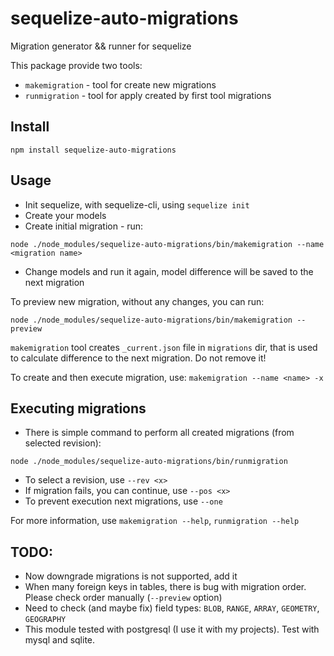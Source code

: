# sequelize-auto-migrations
Migration generator &amp;&amp; runner for sequelize

This package provide two tools:
* `makemigration` - tool for create new migrations
* `runmigration` - tool for apply created by first tool migrations

## Install
`npm install sequelize-auto-migrations`

## Usage
* Init sequelize, with sequelize-cli, using `sequelize init`
* Create your models
* Create initial migration - run:

`node ./node_modules/sequelize-auto-migrations/bin/makemigration --name <migration name>`
* Change models and run it again, model difference will be saved to the next migration

To preview new migration, without any changes, you can run:

`node ./node_modules/sequelize-auto-migrations/bin/makemigration --preview`

`makemigration` tool creates `_current.json` file in `migrations` dir, that is used to calculate difference to the next migration. Do not remove it!

To create and then execute migration, use:
`makemigration --name <name> -x`

## Executing migrations
* There is simple command to perform all created migrations (from selected revision):

`node ./node_modules/sequelize-auto-migrations/bin/runmigration`
* To select a revision, use `--rev <x>`
* If migration fails, you can continue, use `--pos <x>`
* To prevent execution next migrations, use `--one`


For more information, use `makemigration --help`, `runmigration --help`

## TODO:
* Now downgrade migrations is not supported, add it
* When many foreign keys in tables, there is bug with migration order. Please check order manually (`--preview` option)
* Need to check (and maybe fix) field types: `BLOB`, `RANGE`, `ARRAY`, `GEOMETRY`, `GEOGRAPHY`
* This module tested with postgresql (I use it with my projects). Test with mysql and sqlite.

